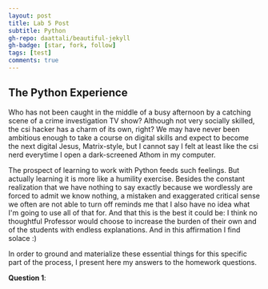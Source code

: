 ```yaml
---
layout: post
title: Lab 5 Post
subtitle: Python
gh-repo: daattali/beautiful-jekyll
gh-badge: [star, fork, follow]
tags: [test]
comments: true
---
```

## The Python Experience

Who has not been caught in the middle of a busy afternoon by a catching scene of a crime investigation TV show? Although not very socially skilled, the csi hacker has a charm of its own, right? We may have never been ambitious enough to take a course on digital skills and expect to become the next digital Jesus, Matrix-style, but I cannot say I felt at least like the csi nerd everytime I open a dark-screened Athom in my computer.

The prospect of learning to work with Python feeds such feelings. But actually learning it is more like a humility exercise. Besides the constant realization that we have nothing to say exactly because we wordlessly are forced to admit we know nothing, a mistaken and exaggerated critical sense we often are not able to turn off reminds me that I also have no idea what I'm going to use all of that for. And that this is the best it could be: I think no thoughtful Professor would choose to increase the burden of their own and of the students with endless explanations. And in this affirmation I find solace :)

In order to ground and materialize these essential things for this specific part of the process, I present here my answers to the homework questions.

**Question 1**: 
